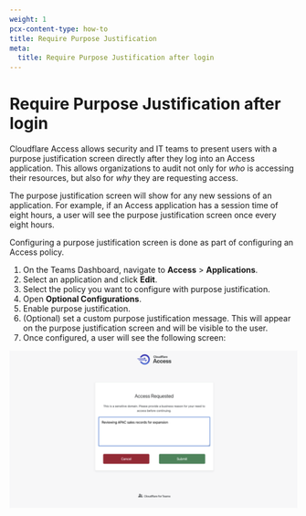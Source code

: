 ```yaml
---
weight: 1
pcx-content-type: how-to
title: Require Purpose Justification
meta:
  title: Require Purpose Justification after login
---
```


# Require Purpose Justification after login

Cloudflare Access allows security and IT teams to present users with a purpose justification screen directly after they log into an Access application. This allows organizations to audit not only for _who_ is accessing their resources, but also for _why_ they are requesting access.

The purpose justification screen will show for any new sessions of an application. For example, if an Access application has a session time of eight hours, a user will see the purpose justification screen once every eight hours.

Configuring a purpose justification screen is done as part of configuring an Access policy.

1.  On the Teams Dashboard, navigate to **Access** > **Applications**.
2.  Select an application and click **Edit**.
3.  Select the policy you want to configure with purpose justification.
4.  Open **Optional Configurations**.
5.  Enable purpose justification.
6.  (Optional) set a custom purpose justification message. This will appear on the purpose justification screen and will be visible to the user.
7.  Once configured, a user will see the following screen:

![Purpose Justification](../../static/documentation/policies/purpose-justification.png)
